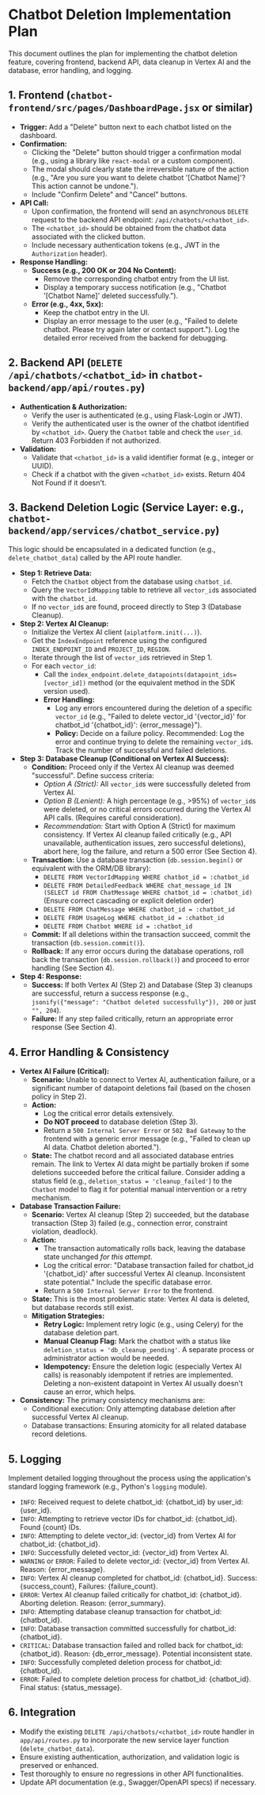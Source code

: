 # Chatbot Deletion Implementation Plan

This document outlines the plan for implementing the chatbot deletion feature, covering frontend, backend API, data cleanup in Vertex AI and the database, error handling, and logging.

## 1. Frontend (`chatbot-frontend/src/pages/DashboardPage.jsx` or similar)

*   **Trigger:** Add a "Delete" button next to each chatbot listed on the dashboard.
*   **Confirmation:**
    *   Clicking the "Delete" button should trigger a confirmation modal (e.g., using a library like `react-modal` or a custom component).
    *   The modal should clearly state the irreversible nature of the action (e.g., "Are you sure you want to delete chatbot '[Chatbot Name]'? This action cannot be undone.").
    *   Include "Confirm Delete" and "Cancel" buttons.
*   **API Call:**
    *   Upon confirmation, the frontend will send an asynchronous `DELETE` request to the backend API endpoint: `/api/chatbots/<chatbot_id>`.
    *   The `<chatbot_id>` should be obtained from the chatbot data associated with the clicked button.
    *   Include necessary authentication tokens (e.g., JWT in the `Authorization` header).
*   **Response Handling:**
    *   **Success (e.g., 200 OK or 204 No Content):**
        *   Remove the corresponding chatbot entry from the UI list.
        *   Display a temporary success notification (e.g., "Chatbot '[Chatbot Name]' deleted successfully.").
    *   **Error (e.g., 4xx, 5xx):**
        *   Keep the chatbot entry in the UI.
        *   Display an error message to the user (e.g., "Failed to delete chatbot. Please try again later or contact support."). Log the detailed error received from the backend for debugging.

## 2. Backend API (`DELETE /api/chatbots/<chatbot_id>` in `chatbot-backend/app/api/routes.py`)

*   **Authentication & Authorization:**
    *   Verify the user is authenticated (e.g., using Flask-Login or JWT).
    *   Verify the authenticated user is the owner of the chatbot identified by `<chatbot_id>`. Query the `Chatbot` table and check the `user_id`. Return 403 Forbidden if not authorized.
*   **Validation:**
    *   Validate that `<chatbot_id>` is a valid identifier format (e.g., integer or UUID).
    *   Check if a chatbot with the given `<chatbot_id>` exists. Return 404 Not Found if it doesn't.

## 3. Backend Deletion Logic (Service Layer: e.g., `chatbot-backend/app/services/chatbot_service.py`)

This logic should be encapsulated in a dedicated function (e.g., `delete_chatbot_data`) called by the API route handler.

*   **Step 1: Retrieve Data:**
    *   Fetch the `Chatbot` object from the database using `chatbot_id`.
    *   Query the `VectorIdMapping` table to retrieve all `vector_id`s associated with the `chatbot_id`.
    *   If no `vector_id`s are found, proceed directly to Step 3 (Database Cleanup).
*   **Step 2: Vertex AI Cleanup:**
    *   Initialize the Vertex AI client (`aiplatform.init(...)`).
    *   Get the `IndexEndpoint` reference using the configured `INDEX_ENDPOINT_ID` and `PROJECT_ID`, `REGION`.
    *   Iterate through the list of `vector_id`s retrieved in Step 1.
    *   For each `vector_id`:
        *   Call the `index_endpoint.delete_datapoints(datapoint_ids=[vector_id])` method (or the equivalent method in the SDK version used).
        *   **Error Handling:**
            *   Log any errors encountered during the deletion of a specific `vector_id` (e.g., "Failed to delete vector_id '{vector_id}' for chatbot_id '{chatbot_id}': {error_message}").
            *   **Policy:** Decide on a failure policy. Recommended: Log the error and continue trying to delete the remaining `vector_id`s. Track the number of successful and failed deletions.
*   **Step 3: Database Cleanup (Conditional on Vertex AI Success):**
    *   **Condition:** Proceed only if the Vertex AI cleanup was deemed "successful". Define success criteria:
        *   *Option A (Strict):* All `vector_id`s were successfully deleted from Vertex AI.
        *   *Option B (Lenient):* A high percentage (e.g., >95%) of `vector_id`s were deleted, or no critical errors occurred during the Vertex AI API calls. (Requires careful consideration).
        *   *Recommendation:* Start with Option A (Strict) for maximum consistency. If Vertex AI cleanup failed critically (e.g., API unavailable, authentication issues, zero successful deletions), abort here, log the failure, and return a 500 error (See Section 4).
    *   **Transaction:** Use a database transaction (`db.session.begin()` or equivalent with the ORM/DB library):
        *   `DELETE FROM VectorIdMapping WHERE chatbot_id = :chatbot_id`
        *   `DELETE FROM DetailedFeedback WHERE chat_message_id IN (SELECT id FROM ChatMessage WHERE chatbot_id = :chatbot_id)` (Ensure correct cascading or explicit deletion order)
        *   `DELETE FROM ChatMessage WHERE chatbot_id = :chatbot_id`
        *   `DELETE FROM UsageLog WHERE chatbot_id = :chatbot_id`
        *   `DELETE FROM Chatbot WHERE id = :chatbot_id`
    *   **Commit:** If all deletions within the transaction succeed, commit the transaction (`db.session.commit()`).
    *   **Rollback:** If any error occurs during the database operations, roll back the transaction (`db.session.rollback()`) and proceed to error handling (See Section 4).
*   **Step 4: Response:**
    *   **Success:** If both Vertex AI (Step 2) and Database (Step 3) cleanups are successful, return a success response (e.g., `jsonify({"message": "Chatbot deleted successfully"}), 200` or just `"", 204`).
    *   **Failure:** If any step failed critically, return an appropriate error response (See Section 4).

## 4. Error Handling & Consistency

*   **Vertex AI Failure (Critical):**
    *   **Scenario:** Unable to connect to Vertex AI, authentication failure, or a significant number of datapoint deletions fail (based on the chosen policy in Step 2).
    *   **Action:**
        *   Log the critical error details extensively.
        *   **Do NOT proceed** to database deletion (Step 3).
        *   Return a `500 Internal Server Error` or `502 Bad Gateway` to the frontend with a generic error message (e.g., "Failed to clean up AI data. Chatbot deletion aborted.").
    *   **State:** The chatbot record and all associated database entries remain. The link to Vertex AI data might be partially broken if some deletions succeeded before the critical failure. Consider adding a status field (e.g., `deletion_status = 'cleanup_failed'`) to the `Chatbot` model to flag it for potential manual intervention or a retry mechanism.
*   **Database Transaction Failure:**
    *   **Scenario:** Vertex AI cleanup (Step 2) succeeded, but the database transaction (Step 3) failed (e.g., connection error, constraint violation, deadlock).
    *   **Action:**
        *   The transaction automatically rolls back, leaving the database state unchanged *for this attempt*.
        *   Log the critical error: "Database transaction failed for chatbot_id '{chatbot_id}' after successful Vertex AI cleanup. Inconsistent state potential." Include the specific database error.
        *   Return a `500 Internal Server Error` to the frontend.
    *   **State:** This is the most problematic state: Vertex AI data is deleted, but database records still exist.
    *   **Mitigation Strategies:**
        *   **Retry Logic:** Implement retry logic (e.g., using Celery) for the database deletion part.
        *   **Manual Cleanup Flag:** Mark the chatbot with a status like `deletion_status = 'db_cleanup_pending'`. A separate process or administrator action would be needed.
        *   **Idempotency:** Ensure the deletion logic (especially Vertex AI calls) is reasonably idempotent if retries are implemented. Deleting a non-existent datapoint in Vertex AI usually doesn't cause an error, which helps.
*   **Consistency:** The primary consistency mechanisms are:
    *   Conditional execution: Only attempting database deletion after successful Vertex AI cleanup.
    *   Database transactions: Ensuring atomicity for all related database record deletions.

## 5. Logging

Implement detailed logging throughout the process using the application's standard logging framework (e.g., Python's `logging` module).

*   `INFO`: Received request to delete chatbot_id: {chatbot_id} by user_id: {user_id}.
*   `INFO`: Attempting to retrieve vector IDs for chatbot_id: {chatbot_id}. Found {count} IDs.
*   `INFO`: Attempting to delete vector_id: {vector_id} from Vertex AI for chatbot_id: {chatbot_id}.
*   `INFO`: Successfully deleted vector_id: {vector_id} from Vertex AI.
*   `WARNING` or `ERROR`: Failed to delete vector_id: {vector_id} from Vertex AI. Reason: {error_message}.
*   `INFO`: Vertex AI cleanup completed for chatbot_id: {chatbot_id}. Success: {success_count}, Failures: {failure_count}.
*   `ERROR`: Vertex AI cleanup failed critically for chatbot_id: {chatbot_id}. Aborting deletion. Reason: {error_summary}.
*   `INFO`: Attempting database cleanup transaction for chatbot_id: {chatbot_id}.
*   `INFO`: Database transaction committed successfully for chatbot_id: {chatbot_id}.
*   `CRITICAL`: Database transaction failed and rolled back for chatbot_id: {chatbot_id}. Reason: {db_error_message}. Potential inconsistent state.
*   `INFO`: Successfully completed deletion process for chatbot_id: {chatbot_id}.
*   `ERROR`: Failed to complete deletion process for chatbot_id: {chatbot_id}. Final status: {status_message}.

## 6. Integration

*   Modify the existing `DELETE /api/chatbots/<chatbot_id>` route handler in `app/api/routes.py` to incorporate the new service layer function (`delete_chatbot_data`).
*   Ensure existing authentication, authorization, and validation logic is preserved or enhanced.
*   Test thoroughly to ensure no regressions in other API functionalities.
*   Update API documentation (e.g., Swagger/OpenAPI specs) if necessary.